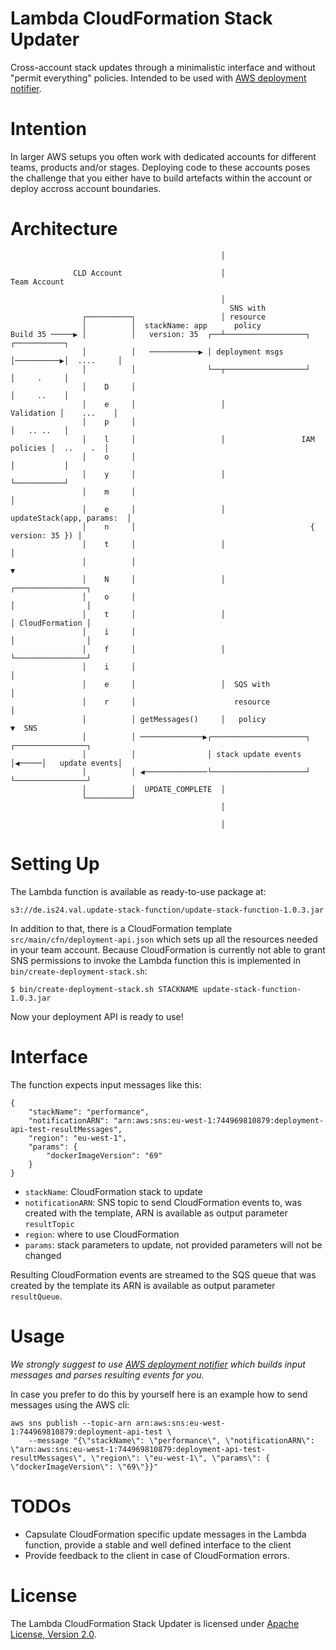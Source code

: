 # Lambda CloudFormation Stack Updater
Cross-account stack updates through a minimalistic interface and without "permit everything" policies.
Intended to be used with [AWS deployment notifier](https://github.com/ImmobilienScout24/aws-deployment-notifier).

Intention
=========
In larger AWS setups you often work with dedicated accounts for different teams, products and/or stages.
Deploying code to these accounts poses the challenge that you either have to build artefacts within the account
or deploy accross account boundaries.

Architecture
============
                                                   │

                  CLD Account                      │                      Team Account

                                                   │
                                                     SNS with
                    ┌──────────┐                   │ resource
                    │          │  stackName: app      policy
    Build 35 ─────▶ │          │   version: 35  ┌──┴──────────────────┐           ┌───────────┐
                    │          │   ───────────▶ │ deployment msgs     │──────────▶│  ....     │
                    │          │                └──┬──────────────────┘           │     .     │
                    │    D     │                                                  │     ..    │
                    │    e     │                   │                   Validation │    ...    │
                    │    p     │                                                  │   .. ..   │
                    │    l     │                   │                 IAM policies │  ..    .  │
                    │    o     │                                                  │           │
                    │    y     │                   │                              └───────────┘
                    │    m     │                                                        │
                    │    e     │                   │          updateStack(app, params:  │
                    │    n     │                                       { version: 35 }) │
                    │    t     │                   │                                    │
                    │          │                                                        ▼
                    │    N     │                   │                         ┌────────────────┐
                    │    o     │                                             │                │
                    │    t     │                   │                         │ CloudFormation │
                    │    i     │                                             │                │
                    │    f     │                   │                         └────────────────┘
                    │    i     │                                                        │
                    │    e     │                   │  SQS with                          │
                    │    r     │                      resource                          │
                    │          │ getMessages()     │   policy                           ▼  SNS
                    │          │ ──────────────▶┌─────────────────────┐      ┌────────────────┐
                    │          │                │ stack update events │◀─────│   update events│
                    │          │ ◀──────────────└─────────────────────┘      └────────────────┘
                    │          │  UPDATE_COMPLETE  │
                    └──────────┘
                                                   │

                                                   │
Setting Up
==========
The Lambda function is available as ready-to-use package at:
    
    s3://de.is24.val.update-stack-function/update-stack-function-1.0.3.jar

In addition to that, there is a CloudFormation template `src/main/cfn/deployment-api.json` which sets up all the
resources needed in your team account. Because CloudFormation is currently not able to grant SNS permissions to invoke
the Lambda function this is implemented in `bin/create-deployment-stack.sh`:
 
    $ bin/create-deployment-stack.sh STACKNAME update-stack-function-1.0.3.jar

Now your deployment API is ready to use!

Interface
=========
The function expects input messages like this:

    {
        "stackName": "performance",
        "notificationARN": "arn:aws:sns:eu-west-1:744969810879:deployment-api-test-resultMessages",
        "region": "eu-west-1",
        "params": {
            "dockerImageVersion": "69"
        }
    }

* `stackName`: CloudFormation stack to update
* `notificationARN`: SNS topic to send CloudFormation events to, was created with the template, ARN is available as
  output parameter `resultTopic`
* `region`: where to use CloudFormation
* `params`: stack parameters to update, not provided parameters will not be changed

Resulting CloudFormation events are streamed to the SQS queue that was created by the template its ARN is available as
output parameter `resultQueue`.

Usage
=====
*We strongly suggest to use [AWS deployment notifier](https://github.com/ImmobilienScout24/aws-deployment-notifier)
which builds input messages and parses resulting events for you.*

In case you prefer to do this by yourself here is an example how to send messages using the AWS cli:

    aws sns publish --topic-arn arn:aws:sns:eu-west-1:744969810879:deployment-api-test \
        --message "{\"stackName\": \"performance\", \"notificationARN\": \"arn:aws:sns:eu-west-1:744969810879:deployment-api-test-resultMessages\", \"region\": \"eu-west-1\", \"params\": { \"dockerImageVersion\": \"69\"}}"

TODOs
=====
* Capsulate CloudFormation specific update messages in the Lambda function, provide a stable and well defined
  interface to the client
* Provide feedback to the client in case of CloudFormation errors.

License
=======
The Lambda CloudFormation Stack Updater is licensed under [Apache License, Version 2.0](https://github.com/ImmobilienScout24/lambda-cloudformation-stack-updater/blob/master/LICENSE).
